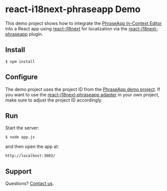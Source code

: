 # react-i18next-phraseapp Demo

This demo project shows how to integrate the [PhraseApp In-Context Editor](https://phraseapp.com/) into a React app using [react-i18next](https://github.com/i18next/react-i18next) for localization via the [react-i18next-phraseapp](https://github.com/phrase/react-i18next-phraseapp) plugin.

## Install

    $ npm install

## Configure

The demo project uses the project ID from the [PhraseApp demo project](http://demo.phraseapp.com/). If you want to use the [react-i18next-phraseapp adapter](https://github.com/phrase/react-i18next-phraseapp) in your own project, make sure to adjust the project ID accordingly.

## Run

Start the server:

    $ node app.js

and then open the app at:

    http://localhost:3003/

## Support

Questions? [Contact us](https://phraseapp.com/contact).
